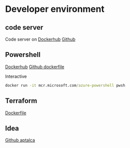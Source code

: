 # Developer environment

## code server
Code server on [Dockerhub](https://hub.docker.com/r/linuxserver/code-server)
[Github](https://github.com/linuxserver/docker-code-server)

## Powershell
[Dockerhub](https://hub.docker.com/_/microsoft-azure-powershell)
[Github dockerfile](https://github.com/Azure/azure-powershell/blob/main/docker/Dockerfile-ubuntu-18.04)

Interactive
```cmd
docker run -it mcr.microsoft.com/azure-powershell pwsh
```

## Terraform
[Dockerfile](https://github.com/hashicorp/terraform/blob/main/Dockerfile)

## Idea

[Github aptalca](https://github.com/linuxserver/docker-code-server/blob/master/Dockerfile)